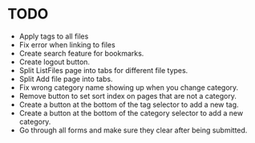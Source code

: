 # TODO

- Apply tags to all files
- Fix error when linking to files
- Create search feature for bookmarks.
- Create logout button.
- Split ListFiles page into tabs for different file types.
- Split Add file page into tabs.
- Fix wrong category name showing up when you change category.
- Remove button to set sort index on pages that are not a category.
- Create a button at the bottom of the tag selector to add a new tag.
- Create a button at the bottom of the category selector to add a new category.
- Go through all forms and make sure they clear after being submitted.